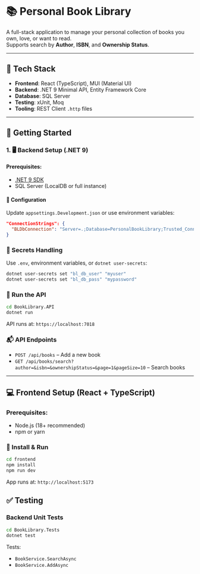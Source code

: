 # 📚 Personal Book Library

A full-stack application to manage your personal collection of books you own, love, or want to read.  
Supports search by **Author**, **ISBN**, and **Ownership Status**.

---

## 🔧 Tech Stack

- **Frontend**: React (TypeScript), MUI (Material UI)
- **Backend**: .NET 9 Minimal API, Entity Framework Core
- **Database**: SQL Server
- **Testing**: xUnit, Moq
- **Tooling**: REST Client `.http` files

---

## 🚀 Getting Started

### 1. 🖥️ Backend Setup (.NET 9)

#### Prerequisites:
- [.NET 9 SDK](https://dotnet.microsoft.com/download)
- SQL Server (LocalDB or full instance)

#### 🔧 Configuration

Update `appsettings.Development.json` or use environment variables:

```json
"ConnectionStrings": {
  "BLDbConnection": "Server=.;Database=PersonalBookLibrary;Trusted_Connection=True;"
}
```

### 🔐 Secrets Handling 

Use `.env`, environment variables, or `dotnet user-secrets`:

```bash
dotnet user-secrets set "bl_db_user" "myuser"
dotnet user-secrets set "bl_db_pass" "mypassword"
```

### 🏃 Run the API

```bash
cd BookLibrary.API
dotnet run
```

API runs at: `https://localhost:7018`


### 📬 API Endpoints

- `POST /api/books` – Add a new book
- `GET /api/books/search?author=&isbn=&ownershipStatus=&page=1&pageSize=10` – Search books

---

## 💻 Frontend Setup (React + TypeScript)

### Prerequisites:
- Node.js (18+ recommended)
- npm or yarn

### 🔧 Install & Run

```bash
cd frontend
npm install
npm run dev
```

App runs at: `http://localhost:5173`


## ✅ Testing

### Backend Unit Tests

```bash
cd BookLibrary.Tests
dotnet test
```

Tests:
- `BookService.SearchAsync`
- `BookService.AddAsync`
